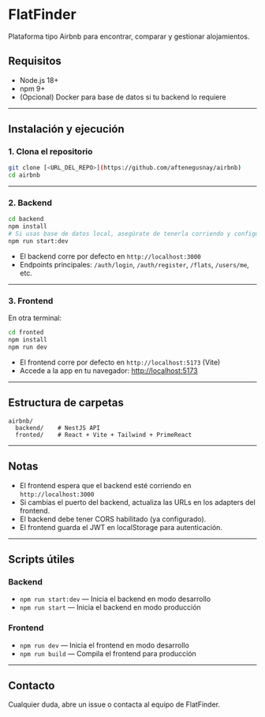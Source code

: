 # FlatFinder

Plataforma tipo Airbnb para encontrar, comparar y gestionar alojamientos.

## Requisitos

- Node.js 18+
- npm 9+
- (Opcional) Docker para base de datos si tu backend lo requiere

---

## Instalación y ejecución

### 1. Clona el repositorio

```bash
git clone [<URL_DEL_REPO>](https://github.com/aftenegusnay/airbnb)
cd airbnb
```

---

### 2. Backend

```bash
cd backend
npm install
# Si usas base de datos local, asegúrate de tenerla corriendo y configura tu .env
npm run start:dev
```

- El backend corre por defecto en `http://localhost:3000`
- Endpoints principales: `/auth/login`, `/auth/register`, `/flats`, `/users/me`, etc.

---

### 3. Frontend

En otra terminal:

```bash
cd fronted
npm install
npm run dev
```

- El frontend corre por defecto en `http://localhost:5173` (Vite)
- Accede a la app en tu navegador: [http://localhost:5173](http://localhost:5173)

---

## Estructura de carpetas

```
airbnb/
  backend/    # NestJS API
  fronted/    # React + Vite + Tailwind + PrimeReact
```

---

## Notas

- El frontend espera que el backend esté corriendo en `http://localhost:3000`
- Si cambias el puerto del backend, actualiza las URLs en los adapters del frontend.
- El backend debe tener CORS habilitado (ya configurado).
- El frontend guarda el JWT en localStorage para autenticación.

---

## Scripts útiles

### Backend

- `npm run start:dev` — Inicia el backend en modo desarrollo
- `npm run start` — Inicia el backend en modo producción

### Frontend

- `npm run dev` — Inicia el frontend en modo desarrollo
- `npm run build` — Compila el frontend para producción

---

## Contacto

Cualquier duda, abre un issue o contacta al equipo de FlatFinder. 
